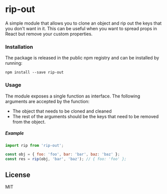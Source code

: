 # rip-out

A simple module that allows you to clone an object and rip out the keys that you
don't want in it. This can be useful when you want to spread props in React but
remove your custom properties.

### Installation

The package is released in the public npm registry and can be installed by
running:

```
npm install --save rip-out
```
### Usage

The module exposes a single function as interface. The following arguments are
accepted by the function:

- The object that needs to be cloned and cleaned
- The rest of the arguments should be the keys that need to be removed from the
  object.

##### Example

```js
import rip from 'rip-out';

const obj = { foo: 'foo', bar: 'bar', baz: 'baz' };
const res = rip(obj, 'bar', 'baz'); // { foo: 'foo' };
```

## License

MIT

